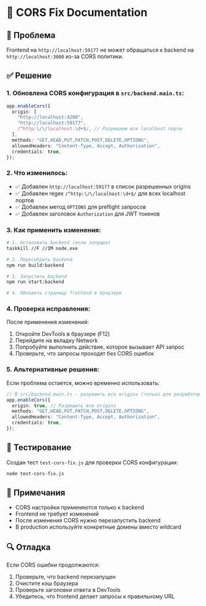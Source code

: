 # 🔧 CORS Fix Documentation

## 🚨 Проблема

Frontend на `http://localhost:59177` не может обращаться к backend на `http://localhost:3000` из-за CORS политики.

## ✅ Решение

### 1. Обновлена CORS конфигурация в `src/backend.main.ts`:

```typescript
app.enableCors({
  origin: [
    "http://localhost:4200",
    "http://localhost:59177",
    /^http:\/\/localhost:\d+$/, // Разрешаем все localhost порты
  ],
  methods: "GET,HEAD,PUT,PATCH,POST,DELETE,OPTIONS",
  allowedHeaders: "Content-Type, Accept, Authorization",
  credentials: true,
});
```

### 2. Что изменилось:

- ✅ Добавлен `http://localhost:59177` в список разрешенных origins
- ✅ Добавлен regex `/^http:\/\/localhost:\d+$/` для всех localhost портов
- ✅ Добавлен метод `OPTIONS` для preflight запросов
- ✅ Добавлен заголовок `Authorization` для JWT токенов

### 3. Как применить изменения:

```bash
# 1. Остановить backend (если запущен)
taskkill //F //IM node.exe

# 2. Пересобрать backend
npm run build:backend

# 3. Запустить backend
npm run start:backend

# 4. Обновить страницу frontend в браузере
```

### 4. Проверка исправления:

После применения изменений:

1. Откройте DevTools в браузере (F12)
2. Перейдите на вкладку Network
3. Попробуйте выполнить действие, которое вызывает API запрос
4. Проверьте, что запросы проходят без CORS ошибок

### 5. Альтернативные решения:

Если проблема остается, можно временно использовать:

```typescript
// В src/backend.main.ts - разрешить все origins (только для разработки!)
app.enableCors({
  origin: true, // Разрешить все origins
  methods: "GET,HEAD,PUT,PATCH,POST,DELETE,OPTIONS",
  allowedHeaders: "Content-Type, Accept, Authorization",
  credentials: true,
});
```

## 🧪 Тестирование

Создан тест `test-cors-fix.js` для проверки CORS конфигурации:

```bash
node test-cors-fix.js
```

## 📝 Примечания

- CORS настройки применяются только к backend
- Frontend не требует изменений
- После изменения CORS нужно перезапустить backend
- В production используйте конкретные домены вместо wildcard

## 🔍 Отладка

Если CORS ошибки продолжаются:

1. Проверьте, что backend перезапущен
2. Очистите кэш браузера
3. Проверьте заголовки ответа в DevTools
4. Убедитесь, что frontend делает запросы к правильному URL
